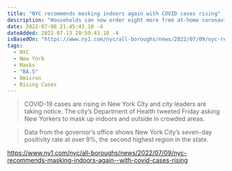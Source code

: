 ```yaml
---
title: "NYC recommends masking indoors again with COVID cases rising"
description: "Households can now order eight more free at-home coronavirus tests, the White House said Tuesday, giving Americans access to an additional supply of rapid tests ahead of possible summer and fall surges."
date: 2022-07-08 21:45:43.10 -4
dateAdded: 2022-07-13 20:59:43.10 -4
isBasedOn: "https://www.ny1.com/nyc/all-boroughs/news/2022/07/09/nyc-recommends-masking-indoors-again--with-covid-cases-rising"
tags:
  - NYC
  - New York
  - Masks
  - "BA.5"
  - Omicron
  - Rising Cases
---
```


> COVID-19 cases are rising in New York City and city leaders are taking notice. The city’s Department of Health tweeted Friday asking New Yorkers to mask up indoors and outside in crowded areas.

> Data from the governor’s office shows New York City’s seven-day positivity rate at over 9%, the second highest region in the state.

https://www.ny1.com/nyc/all-boroughs/news/2022/07/09/nyc-recommends-masking-indoors-again--with-covid-cases-rising
